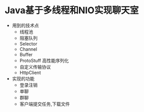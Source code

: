 # Java基于多线程和NIO实现聊天室

- 用到的技术点
   - 线程池
   - 阻塞队列
   - Selector
   - Channel
   - Buffer
   - ProtoStuff 高性能序列化
   - 自定义传输协议
   - HttpClient
- 实现的功能
   - 登录注销
   - 单聊
   - 群聊
   - 客户端提交任务,下载文件
   